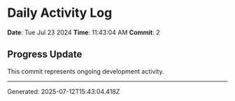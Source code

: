 # Daily Activity Log

**Date**: Tue Jul 23 2024
**Time**: 11:43:04 AM
**Commit**: 2

## Progress Update

This commit represents ongoing development activity.

---
Generated: 2025-07-12T15:43:04.418Z
